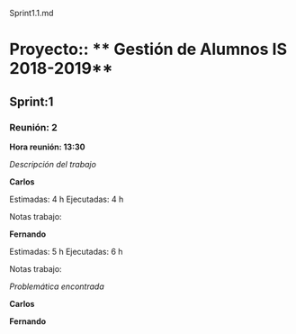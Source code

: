 Sprint1.1.md

# Proyecto:: ** Gestión de Alumnos IS 2018-2019**
 
## Sprint:1

### Reunión: 2

**Hora reunión: 13:30**



_Descripción del trabajo_

**Carlos**

Estimadas: 4 h
Ejecutadas: 4 h

Notas trabajo:





**Fernando**

Estimadas: 5 h
Ejecutadas: 6 h

Notas trabajo:



_Problemática encontrada_

**Carlos**



**Fernando**

